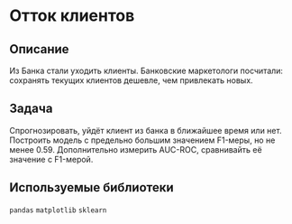 # Отток клиентов
## Описание
Из Банка стали уходить клиенты. Банковские маркетологи посчитали: сохранять текущих клиентов дешевле, чем привлекать новых.

## Задача
Cпрогнозировать, уйдёт клиент из банка в ближайшее время или нет. Построить модель с предельно большим значением F1-меры, но не менее 0.59. Дополнительно измерить AUC-ROC, сравнивайть её значение с F1-мерой.

## Используемые библиотеки
`pandas` `matplotlib` `sklearn`
